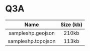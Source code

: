 # Q3A

| Name | Size (kb) |
|:-----------------:|:-----------:|
sampleshp.geojson| 210kb |
sampleshp.topojson| 113kb | 
